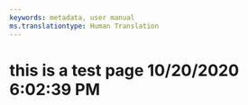 ```yaml
---
keywords: metadata, user manual
ms.translationtype: Human Translation
---
```

# this is a test page 10/20/2020 6:02:39 PM